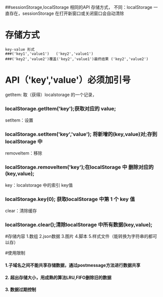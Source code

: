 ##sessionStorage,localStorage 相同的API 存储方式，
   不同：localStorage 一直存在，sessionStorage 在打开新窗口或关闭窗口会自动清除
# 存储方式
    key-value 形式
    ###('key1','value1')   ('key2','value1')
    ###('key2','value2')覆盖('key2','value1')最终结果 ('key2','value2')
# API（'key','value'）必须加引号  
  getItem: 取（获得）localstorage 的一个记录，
 ### localStorage.getItem('key');获取对应的  value;
  setItem：设置
 ### localStorage.setItem('key','value'); 将新增的(key,value)对;存到localStorage 中
  removeItem：移除
  ### localStorage.removeItem('key');在localStorage 中 删除对应的(key,value);
  key：localstorage 中的索引 key值
  ### localStorage.key(0); 获取localStorage 中第 1 个 key 值
  clear：清除缓存
 ### localStorage.clear();清除localStorage 中所有数据(key,value);

 #存储内容
 1.数组 2.json数据 3.图片 4.脚本 5.样式文件（能转换为字符串的都可以存）

#使用限制
#### 1.子域名之间不能共享存储数据，通过postmessage方法进行数据共享
#### 2. 超出存储大小，用成熟的算法LRU,FIFO删除旧的数据
#### 3. 数据过期控制 
